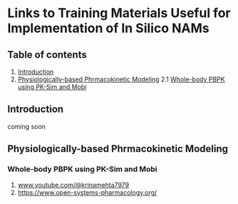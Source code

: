 # Links to Training Materials Useful for Implementation of In Silico NAMs
## Table of contents
1. [Introduction](#introduction)
2. [Physiologically-based Phrmacokinetic Modeling](#pbpk)
2.1 [Whole-body PBPK using PK-Sim and Mobi](#pbpk1)

## Introduction 
<a name="introduction"></a>
coming soon

## Physiologically-based Phrmacokinetic Modeling
<a name="pbpk"></a>

### Whole-body PBPK using PK-Sim and Mobi 
<a name="pbpk1"></a>
1. www.youtube.com/@krinamehta7979
2. https://www.open-systems-pharmacology.org/

